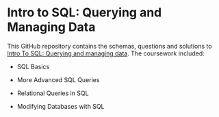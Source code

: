 # Intro to SQL: Querying and Managing Data

This GitHub repository contains the schemas, questions and solutions to [Intro To SQL: Querying and managing data](https://www.khanacademy.org/computing/computer-programming/sql). The coursework included:

- SQL Basics

- More Advanced SQL Queries
- Relational Queries in SQL
- Modifying Databases with SQL
